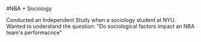 #NBA + Sociology

Conducted an Independent Study when a sociology student at NYU. 
Wanted to understand the question: "Do sociological factors impact an NBA team's performacnce"